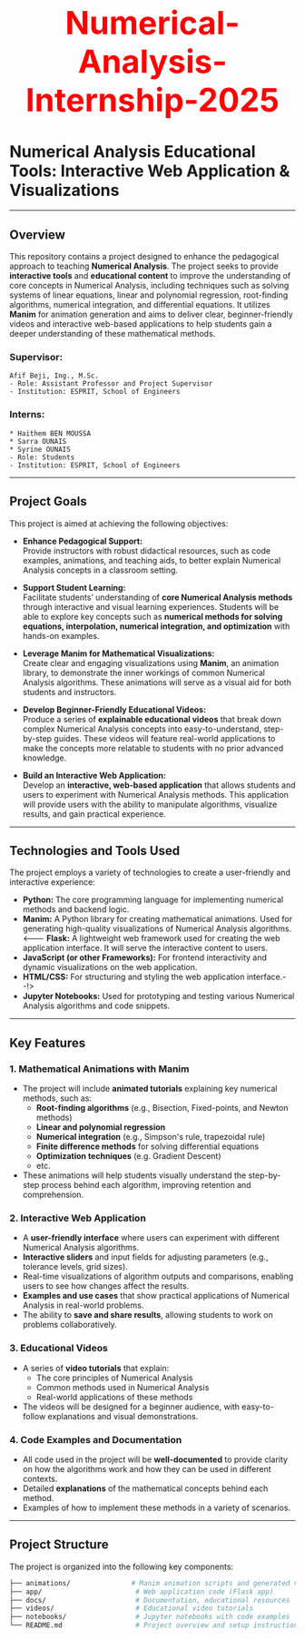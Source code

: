 # <div align="center"><h1 style="color: red;">Numerical-Analysis-Internship-2025</h1></div>

# Numerical Analysis Educational Tools: Interactive Web Application & Visualizations

---

## Overview

This repository contains a project designed to enhance the pedagogical approach to teaching **Numerical Analysis**. The project seeks to provide **interactive tools** and **educational content** to improve the understanding of core concepts in Numerical Analysis, including techniques such as solving systems of linear equations, linear and polynomial regression, root-finding algorithms, numerical integration, and differential equations. It utilizes **Manim** for animation generation and aims to deliver clear, beginner-friendly videos and interactive web-based applications to help students gain a deeper understanding of these mathematical methods.

### Supervisor:
    Afif Beji, Ing., M.Sc.
    - Role: Assistant Professor and Project Supervisor 
    - Institution: ESPRIT, School of Engineers

### Interns:
    * Haithem BEN MOUSSA
    * Sarra OUNAIS
    * Syrine OUNAIS
    - Role: Students
    - Institution: ESPRIT, School of Engineers

---

## Project Goals

This project is aimed at achieving the following objectives:

- **Enhance Pedagogical Support:**  
  Provide instructors with robust didactical resources, such as code examples, animations, and teaching aids, to better explain Numerical Analysis concepts in a classroom setting.

- **Support Student Learning:**  
  Facilitate students’ understanding of **core Numerical Analysis methods** through interactive and visual learning experiences. Students will be able to explore key concepts such as **numerical methods for solving equations, interpolation, numerical integration, and optimization** with hands-on examples.

- **Leverage Manim for Mathematical Visualizations:**  
  Create clear and engaging visualizations using **Manim**, an animation library, to demonstrate the inner workings of common Numerical Analysis algorithms. These animations will serve as a visual aid for both students and instructors.

- **Develop Beginner-Friendly Educational Videos:**  
  Produce a series of **explainable educational videos** that break down complex Numerical Analysis concepts into easy-to-understand, step-by-step guides. These videos will feature real-world applications to make the concepts more relatable to students with no prior advanced knowledge.

- **Build an Interactive Web Application:**  
  Develop an **interactive, web-based application** that allows students and users to experiment with Numerical Analysis methods. This application will provide users with the ability to manipulate algorithms, visualize results, and gain practical experience.

---

## Technologies and Tools Used

The project employs a variety of technologies to create a user-friendly and interactive experience:

- **Python:** The core programming language for implementing numerical methods and backend logic.
- **Manim:** A Python library for creating mathematical animations. Used for generating high-quality visualizations of Numerical Analysis algorithms.
<--- **Flask:** A lightweight web framework used for creating the web application interface. It will serve the interactive content to users.
- **JavaScript (or other Frameworks):** For frontend interactivity and dynamic visualizations on the web application.
- **HTML/CSS:** For structuring and styling the web application interface.--!>
- **Jupyter Notebooks:** Used for prototyping and testing various Numerical Analysis algorithms and code snippets.

---

## Key Features

### 1. **Mathematical Animations with Manim**
   - The project will include **animated tutorials** explaining key numerical methods, such as:
     - **Root-finding algorithms** (e.g., Bisection, Fixed-points, and Newton methods)
     - **Linear and polynomial regression**
     - **Numerical integration** (e.g., Simpson's rule, trapezoidal rule)
     - **Finite difference methods** for solving differential equations
     - **Optimization techniques** (e.g. Gradient Descent)
     - etc.
   - These animations will help students visually understand the step-by-step process behind each algorithm, improving retention and comprehension.

### 2. **Interactive Web Application**
   - A **user-friendly interface** where users can experiment with different Numerical Analysis algorithms.
   - **Interactive sliders** and input fields for adjusting parameters (e.g., tolerance levels, grid sizes).
   - Real-time visualizations of algorithm outputs and comparisons, enabling users to see how changes affect the results.
   - **Examples and use cases** that show practical applications of Numerical Analysis in real-world problems.
   - The ability to **save and share results**, allowing students to work on problems collaboratively.

### 3. **Educational Videos**
   - A series of **video tutorials** that explain:
     - The core principles of Numerical Analysis
     - Common methods used in Numerical Analysis
     - Real-world applications of these methods
   - The videos will be designed for a beginner audience, with easy-to-follow explanations and visual demonstrations.

### 4. **Code Examples and Documentation**
   - All code used in the project will be **well-documented** to provide clarity on how the algorithms work and how they can be used in different contexts.
   - Detailed **explanations** of the mathematical concepts behind each method.
   - Examples of how to implement these methods in a variety of scenarios.

---

## Project Structure

The project is organized into the following key components:

```bash
├── animations/               # Manim animation scripts and generated videos
├── app/                       # Web application code (Flask app)
├── docs/                      # Documentation, educational resources
├── videos/                    # Educational video tutorials
├── notebooks/                 # Jupyter notebooks with code examples
└── README.md                  # Project overview and setup instructions
